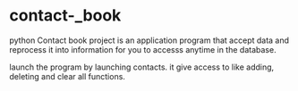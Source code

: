 # contact-_book
python 
Contact book project 
is an application program that accept data and reprocess it into information for you to accesss anytime in the database.


launch the program by launching contacts.
it give access to like adding, deleting and clear all functions.
